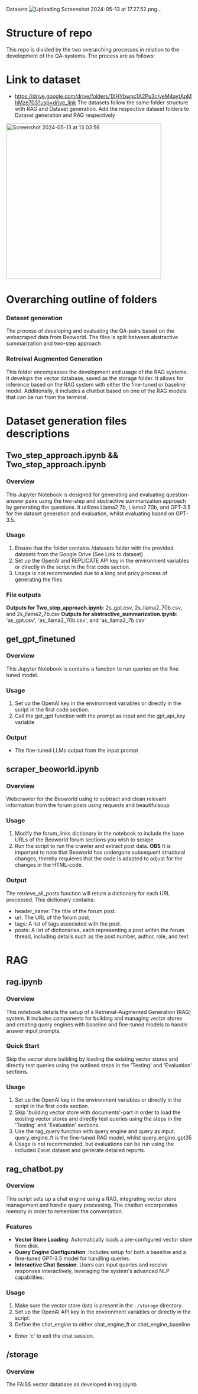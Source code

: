 Datasets 
![Uploading Screenshot 2024-05-13 at 17.27.52.png…]()



# **Structure of repo**
This repo is divided by the two overarching processes in relation to the development of the QA-systems.
The process are as follows:

# Link to dataset
- https://drive.google.com/drive/folders/1XHYbwpc1A2Pu3cIyeM4aytApMhMze703?usp=drive_link
The datasets follow the same folder structure with RAG and Dataset generation. Add the respective dataset folders to Dataset generation and RAG respectively
<img width="419" alt="Screenshot 2024-05-13 at 13 03 56" src="https://github.com/Olafcito/bo_project_code/assets/122600472/33777653-3e4e-49db-9ebb-508ee0e565b8">

# Overarching outline of folders
### **Dataset generation**
The process of developing and evaluating the QA-pairs based on the webscraped data from Beoworld. The files is split between abstractive summarization and two-step approach
### **Retreival Augmented Generation**
This folder encompasses the development and usage of the RAG systems. It develops the vector database, saved as the storage folder. 
It allows for inference based on the RAG system with either the fine-tuned or baseline model. Additionally, it includes a chatbot based on one of the RAG models that can be run from the terminal.


# Dataset generation files descriptions
## Two_step_approach.ipynb && Two_step_approach.ipynb
### Overview
This Jupyter Notebook is designed for generating and evaluating question-answer pairs using the two-step and abstractive summarization approach by generating the questions. It utilizes  Llama2 7b, Llama2 70b, and GPT-3.5 for the dataset generation and evaluation, whilst evaluating based on GPT-3.5. 

### Usage
1. Ensure that the folder contains /datasets folder with the provided datasets from the Google Drive (See Link to dataset)
2. Set up the OpenAI and REPLICATE API key in the environment variables or directly in the script in the first code section.
3. Usage is not recommended due to a long and pricy process of generating the files  

### File outputs
**Outputs for Two_step_approach.ipynb**: 2s_gpt.csv, 2s_llama2_70b.csv, and 2s_llama2_7b.csv
**Outputs for abstractive_summarization.ipynb**: 'as_gpt.csv', 'as_llama2_70b.csv', and 'as_llama2_7b.csv'



## get_gpt_finetuned
### Overview
This Jupyter Notebook is contains a function to run queries on the fine tuned model. 

### Usage
1. Set up the OpenAI key in the environment variables or directly in the script in the first code section.
2. Call the get_gpt function with the prompt as input and the gpt_api_key variable

### Output
- The fine-tuned LLMs output from the input prompt


## scraper_beoworld.ipynb
### Overview
Webcrawler for the Beoworld using to subtract and clean relevant information from the forum posts using requests and beautifulsoup

### Usage
1. Modify the forum_links dictionary in the notebook to include the base URLs of the Beoworld forum sections you wish to scrape
2. Run the script to run the crawler and extract post data.
**OBS** It is important to note that Beoworld has undergone subsequent structural changes, thereby requieres that the code is adapted to adjust for the changes in the HTML-code.

### Output
The retrieve_all_posts function will return a dictionary for each URL processed. This dictionary contains:
  - header_name: The title of the forum post.
  - url: The URL of the forum post.
  - tags: A list of tags associated with the post.
  - posts: A list of dictionaries, each representing a post within the forum thread, including details such as the post number, author, role, and text

# RAG
## rag.ipynb
### Overview
This notebook details the setup of a Retrieval-Augmented Generation (RAG) system. It includes components for building and managing vector stores and creating query engines with baseline and fine-tuned models to handle answer input prompts. 

### Quick Start
Skip the vector store building by loading the existing vector stores and directly test queries using the outlined steps in the 'Testing' and 'Evaluation' sections.

### Usage
1. Set up the OpenAI key in the environment variables or directly in the script in the first code section.
2. Skip  'building vector store with documents'-part in order to load the existing vector stores and directly test queries using the  steps in the 'Testing' and 'Evaluation' sections.
3. Use the rag_query function with query engine and query as input. query_engine_ft is the fine-tuned RAG model, whilst query_engine_gpt35 
4. Usage is not recommended, but evaluations can be run using the included Excel dataset and generate detailed reports. 


## rag_chatbot.py

### Overview
This script sets up a chat engine using a RAG, integrating vector store management and handle query processing. The chatbot encorporates memory in order to remember the conversation.

### Features
- **Vector Store Loading**: Automatically loads a pre-configured vector store from disk.
- **Query Engine Configuration**: Includes setup for both a baseline and a fine-tuned GPT-3.5 model for handling queries.
- **Interactive Chat Session**: Users can input queries and receive responses interactively, leveraging the system's advanced NLP capabilities.

### Usage
1. Make sure the vector store data is present in the `./storage` directory.
2. Set up the OpenAI API key in the environment variables or directly in the script.
3. Define the chat_engine to either chat_engine_ft or chat_engine_baseline
- Enter 'c' to exit the chat session.

## /storage

### Overview
The FAISS vector database as developed in rag.ipynb



